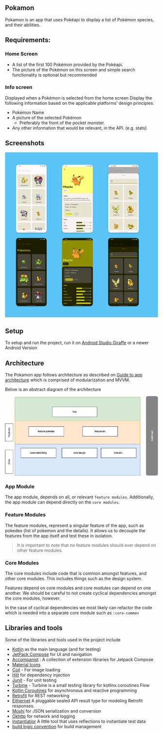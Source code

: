 ## Pokamon

Pokamon is an  app that uses Pokéapi to display a list of Pokémon species, and their abilities.
## Requirements:

### Home Screen
- A list of the first 100 Pokémon provided by the Pokéapi.
- The picture of the Pokémon on this screen and simple search functionality is optional but recommended

### Info screen

Displayed when a Pokémon is selected from the home screen
Display the following information based on the applicable platforms’ design principles.

- Pokémon Name
- A picture of the selected Pokémon
    - Preferably the front of the pocket monster.
- Any other information that would be relevant, in the API. (e.g. stats)



## Screenshots
![Architecture](images/screenshots.png)


## Setup

To setup and run the project, run it
on [Android Studio Giraffe](https://developer.android.com/studio) or a newer Android Version

## Architecture

The Pokamon app follows architecture as described on
[Guide to app architecture](https://developer.android.com/topic/architecture)
which is comprised of modularization and MVVM.

Below is an abstract diagram of the architecture

![Architecture](images/arch.png)

### App Module

The app module, depends on all, or relevant `feature modules`. Additionally, the app module can
depend directly on the `core modules`.

### Feature Modules

The feature modules, represent a singular feature of the app, such as pokedex (list of pokemon and the details). It allows us
to decouple the features from the app itself and test these in isolation.

> It is important to note that no feature modules should ever depend on other feature modules.

### Core Modules

The core modules include code that is common amongst features, and other core modules. This includes
things such as the design system.

Features depend on core modules and core modules can depend on one another. We should be careful to
not create cyclical dependencies amongst the core modules, however.

In the case of cyclical dependencies we most likely can refactor the code which is needed into a
separate core module such as `:core-common`

## Libraries and tools

Some of the libraries and tools used in the project include

- [Kotlin](https://developer.android.com/kotlin?gclid=Cj0KCQjwoK2mBhDzARIsADGbjeoMVO2Ww0zuUmtQGg8DUqVSPDWhBPGC8vGmtx1GOrh6ZpfoOFIEbKcaAoH1EALw_wcB&gclsrc=aw.ds)
  as the main language (and for testing)
- [JetPack Compose](https://developer.android.com/jetpack/compose?gclid=Cj0KCQjwoK2mBhDzARIsADGbjepwqpW6sXqc0B5GpGglo6zv7XivC252sRc1vbv5HR9Ao--GzmRNKf4aAqPFEALw_wcB&gclsrc=aw.ds)
  for UI and navigation
- [Accompanist](https://github.com/google/accompanist) : A collection of extension libraries for
  Jetpack Compose
- [Material Icons](https://developer.android.com/jetpack/compose/graphics/images/material)
- [Coil](https://coil-kt.github.io/coil/compose/) - For image loading
- [Hilt](https://developer.android.com/training/dependency-injection/hilt-android) for dependency
  injection
- [Junit](https://developer.android.com/training/testing/local-tests) - For unit testing
- [Turbine](https://github.com/cashapp/turbine) - Turbine is a small testing library for
  kotlinx.coroutines Flow
- [Kotlin Coroutines](https://kotlinlang.org/docs/coroutines-overview.html) for asynchronous and
  reactive programming
- [Retrofit](https://square.github.io/retrofit/) for REST networking
- [Eithernet](https://github.com/slackhq/EitherNet) A pluggable sealed API result type for modeling
  Retrofit responses.
- [Moshi](https://github.com/square/moshi) for JSON serialization and conversion
- [Okhttp](https://square.github.io/okhttp/) for network and logging
- [Instantiatior](https://hannesdorfmann.com/instantiator/) A little tool that uses reflections to instantiate test data
- [build logic convention](https://medium.com/@amsavarthan/unlocking-reusability-in-gradle-how-to-use-kotlin-written-convention-plugins-11b95cb008ef)
  for build management